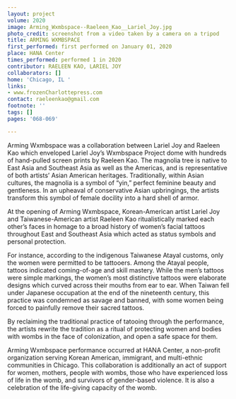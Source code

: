 ```yaml
---
layout: project
volume: 2020
image: Arming_Wxmbspace--Raeleen_Kao__Lariel_Joy.jpg
photo_credit: screenshot from a video taken by a camera on a tripod
title: ARMING WXMBSPACE
first_performed: first performed on January 01, 2020
place: HANA Center
times_performed: performed 1 in 2020
contributor: RAELEEN KAO, LARIEL JOY
collaborators: []
home: 'Chicago, IL '
links:
- www.frozenCharlottepress.com
contact: raeleenkao@gmail.com
footnote: ''
tags: []
pages: '068-069'

---
```


Arming Wxmbspace was a collaboration between Lariel Joy and Raeleen Kao which enveloped Lariel Joy’s Wxmbspace Project dome with hundreds of hand-pulled screen prints by Raeleen Kao. The magnolia tree is native to East Asia and Southeast Asia as well as the Americas, and is representative of both artists’ Asian American heritages. Traditionally, within Asian cultures, the magnolia is a symbol of “yin,” perfect feminine beauty and gentleness. In an upheaval of conservative Asian upbringings, the artists transform this symbol of female docility into a hard shell of armor.

At the opening of Arming Wxmbspace, Korean-American artist Lariel Joy and Taiwanese-American artist Raeleen Kao ritualistically marked each other’s faces in homage to a broad history of women’s facial tattoos throughout East and Southeast Asia which acted as status symbols and personal protection.

For instance, according to the indigenous Taiwanese Atayal customs, only the women were permitted to be tattooers. Among the Atayal people, tattoos indicated coming-of-age and skill mastery. While the men’s tattoos were simple markings, the women’s most distinctive tattoos were elaborate designs which curved across their mouths from ear to ear. When Taiwan fell under Japanese occupation at the end of the nineteenth century, this practice was condemned as savage and banned, with some women being forced to painfully remove their sacred tattoos.

By reclaiming the traditional practice of tatooing through the performance, the artists rewrite the tradition as a ritual of protecting women and bodies with wombs in the face of colonization, and open a safe space for them.

Arming Wxmbspace performance occurred at HANA Center, a non-profit organization serving Korean American, immigrant, and multi-ethnic communities in Chicago. This collaboration is additionally an act of support for women, mothers, people with wombs, those who have experienced loss of life in the womb, and survivors of gender-based violence. It is also a celebration of the life-giving capacity of the womb.
